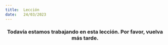 ```yaml
---
title:  Lección
date:   24/03/2023
---
```


### <center>Todavía estamos trabajando en esta lección. Por favor, vuelva más tarde.</center>
